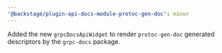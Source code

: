 ```yaml
---
'@backstage/plugin-api-docs-module-protoc-gen-doc': minor
---
```


Added the new `grpcDocsApiWidget` to render `protoc-gen-doc` generated descriptors by the `grpc-docs` package.
